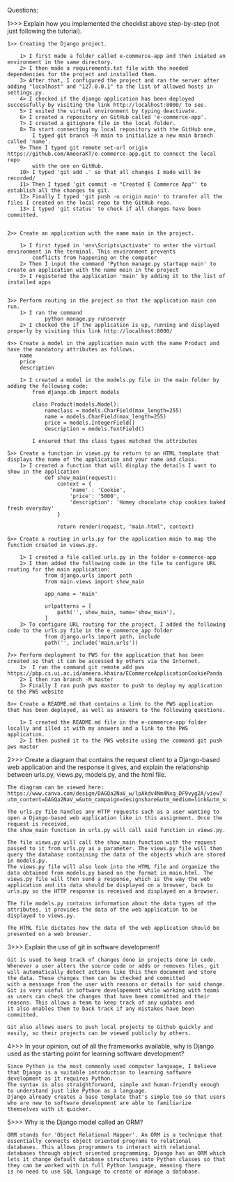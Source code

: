 Questions:

1>>> Explain how you implemented the checklist above step-by-step (not just following the tutorial).


    1>> Creating the Django project.

        1> I first made a folder called e-commerce-app and then iniated an environment in the same directory.
        2> I then made a requirements.txt file with the needed dependencies for the project and installed them. 
        3> After that, I configured the project and ran the server after adding "localhost" and "127.0.0.1" to the list of allowed hosts in settings.py. 
        4> I checked if the django application has been deployed successfully by visiting the link http://localhost:8000/ to see.
        5> I exited the virtual environment by typing deactivate.
        6> I created a repository on GitHub called 'e-commerce-app'.
        7> I created a gitignore file in the local folder.
        8> To start connecting my local repository with the GitHub one,
            I typed git branch -M main to initialize a new main branch called 'name'.
        9> Then I typed git remote set-url origin https://github.com/AmeeraKT/e-commerce-app.git to connect the local repo
            with the one on GitHub.
        10> I typed 'git add .' so that all changes I made will be recorded/
        11> Then I typed 'git commit -m "Created E Commerce App"' to establish all the changes to git.
        12> Finally I typed 'git push -u origin main' to transfer all the files I created on the local repo to the GitHub repo.
        13> I typed 'git status' to check if all changes have been committed.


    2>> Create an application with the name main in the project.

        1> I first typed in 'env\Scripts\activate' to enter the virtual environment in the terminal. This environment prevents
            conflicts from happening on the computer   
        2> Then I input the command 'Python manage.py startapp main' to create an application with the name main in the project
        3> I registered the application 'main' by adding it to the list of installed apps


    3>> Perform routing in the project so that the application main can run.
        1> I ran the command
                python manage.py runserver
        2> I checked the if the application is up, running and displayed properly by visiting this link http://localhost:8000/
    
    4>> Create a model in the application main with the name Product and have the mandatory attributes as follows.
        name
        price
        description

        1> I created a model in the models.py file in the main folder by adding the following code:
            from django.db import models

            class Product(models.Model):
                nameclass = models.CharField(max_length=255)
                name = models.CharField(max_length=255)
                price = models.IntegerField()
                description = models.TextField()

            I ensured that the class types matched the attributes 

    5>> Create a function in views.py to return to an HTML template that displays the name of the application and your name and class.
        1> I created a function that will display the details I want to show in the application
                def show_main(request):
                    context = {
                        'name' : 'Cookie',
                        'price': '5000',
                        'description': 'Homey chocolate chip cookies baked fresh everyday'
                    }

                    return render(request, "main.html", context)

    6>> Create a routing in urls.py for the application main to map the function created in views.py.
        
        1> I created a file called urls.py in the folder e-commerce-app
        2> I then added the following code in the file to configure URL routing for the main application:
                from django.urls import path
                from main.views import show_main

                app_name = 'main'

                urlpatterns = [
                    path('', show_main, name='show_main'),
                ]
        3> To configure URL routing for the project, I added the following code to the urls.py file in the e_commerce_app folder
                from django.urls import path, include
                path('', include('main.urls'))
    
    7>> Perform deployment to PWS for the application that has been created so that it can be accessed by others via the Internet.
        1>  I ran the command git remote add pws https://pbp.cs.ui.ac.id/ameera.khaira/ECommerceApplicationCookiePanda
        2> I then ran branch -M master
        3> Finally I ran push pws master to push to deploy my application to the PWS website
    
    8>> Create a README.md that contains a link to the PWS application that has been deployed, as well as answers to the following questions.

        1> I created the README.md file in the e-commerce-app folder locally and illed it with my answers and a link to the PWS application.
        2> I then pushed it to the PWS website using the command git push pws master


2>>> Create a diagram that contains the request client to a Django-based web application and the response it gives, and explain the relationship between urls.py, views.py, models.py, and the html file.

    The diagram can be viewed here:
    https://www.canva.com/design/DAGQa2NaV_w/lpAkdv4Nm4Nxq_DF9vyg2A/view?utm_content=DAGQa2NaV_w&utm_campaign=designshare&utm_medium=link&utm_source=editor

    The urls.py file handles any HTTP requests such as a user wanting to open a Django-based web application like in this assignment. Once the request is received,
    the show_main function in urls.py will call said function in views.py.

    The file views.py will call the show_main function with the request passed to it from urls.py as a parameter. The views.py file will then query the database containing the data of the objects which are stored in models.py.
    The views.py file will also look into the HTML file and organize the data obtained from models.py based on the format in main.html. The views.py file will then send a response, which is the way the web application and its data should be displayed on a browser, back to urls.py so the HTTP response is received and displayed on a browser.

    The file models.py contains information about the data types of the attributes, it provides the data of the web application to be displayed to views.py.
    
    The HTML file dictates how the data of the web application should be presented on a web browser. 


3>>> Explain the use of git in software development!

    Git is used to keep track of changes done in projects done in code. Whenever a user alters the source code or adds or removes files, git will automatically detect actions like this then document and store the data. These changes then can be checked and committed
    with a messsage from the user with reasons or details for said change. Git is very useful in software developement while working with teams as users can check the changes that have been committed and their reasons. This allows a team to keep track of any updates and
    it also enables them to back track if any mistakes have been committed.

    Git also allows users to push local projects to Github quickly and easily, so their projects can be viewed publicly by others.



4>>> In your opinion, out of all the frameworks available, why is Django used as the starting point for learning software development?

    Since Python is the most commonly used computer language, I believe that Django is a suitable introduction to learning software
    development as it requires Python.
    The syntax is also straightforward, simple and human-friendly enough to understand just like Python as a language. 
    Django already creates a base template that's simple too so that users who are new to software development are able to familiarize
    themselves with it quicker.



5>>> Why is the Django model called an ORM?

    ORM stands for 'Object Relational Mapper'. An ORM is a technique that essentially connects object oriented programs to relational
    databases. This allows programmers to interact with relational databases through object oriented programming. Django has an ORM which lets it change default database structures into Python classes so that they can be worked with in full Python language, meaning there
    is no need to use SQL language to create or manage a database.